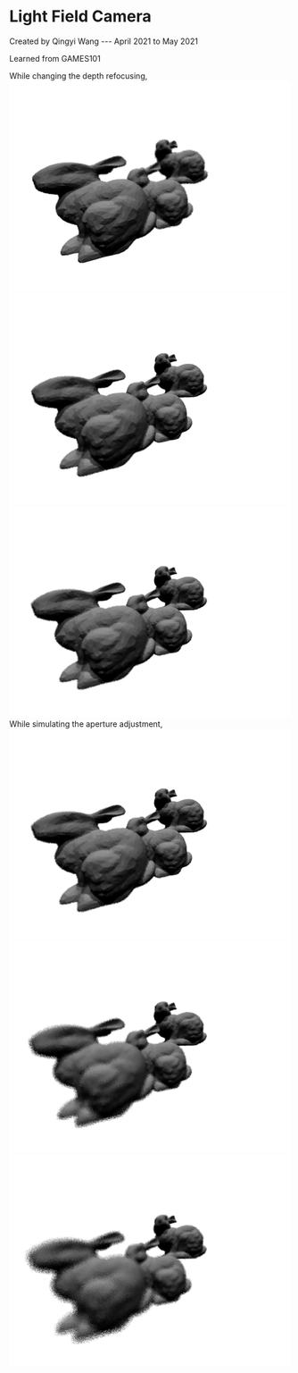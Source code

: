 # Light Field Camera 

Created by Qingyi Wang --- April 2021 to May 2021      

Learned from GAMES101

While changing the depth refocusing,   
![](https://raw.githubusercontent.com/qingqing5r44/Light-Field-Camera/master/images/out0.png)
![](https://raw.githubusercontent.com/qingqing5r44/Light-Field-Camera/master/images/out1.png)
![](https://raw.githubusercontent.com/qingqing5r44/Light-Field-Camera/master/images/out2.png)
While simulating the aperture adjustment,     
![](https://raw.githubusercontent.com/qingqing5r44/Light-Field-Camera/master/images/out2.png)
![](https://raw.githubusercontent.com/qingqing5r44/Light-Field-Camera/master/images/out3.png)
![](https://raw.githubusercontent.com/qingqing5r44/Light-Field-Camera/master/images/out4.png)